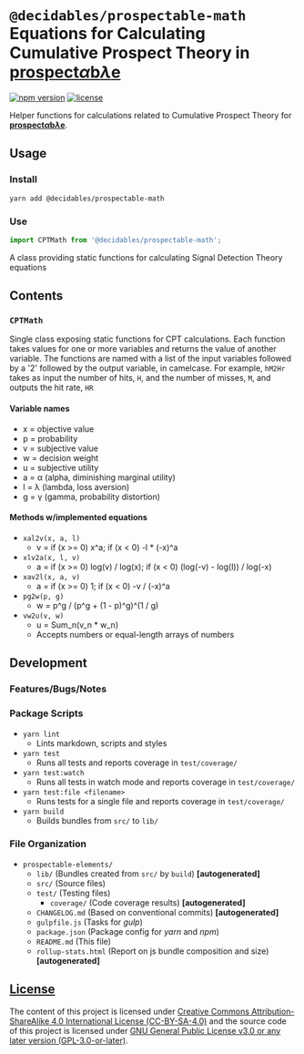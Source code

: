 <!--lint ignore first-heading-level  maximum-heading-length-->

# **`@decidables/prospectable-math`**<br>Equations for Calculating Cumulative Prospect Theory in [<b>prospect<i>α</i>b<i>λ</i>e</b>](https://decidables.github.io/prospectable)

[![npm version](https://img.shields.io/npm/v/@decidables/prospectable-math?logo=npm)](https://www.npmjs.com/package/@decidables/prospectable-math)
[![license](https://img.shields.io/npm/l/@decidables/prospectable-math?color=informational)](https://github.com/decidables/decidables/blob/main/LICENSE.md)

Helper functions for calculations related to Cumulative Prospect Theory for
[<b>prospect<i>α</i>b<i>λ</i>e</b>](https://decidables.github.io/prospectable).

## Usage

### Install

```shell
yarn add @decidables/prospectable-math
```

### Use

```javascript
import CPTMath from '@decidables/prospectable-math';
```

A class providing static functions for calculating Signal Detection Theory equations

## Contents

### `CPTMath`

Single class exposing static functions for CPT calculations. Each function takes values for one or
more variables and returns the value of another variable. The functions are named with a list of the
input variables followed by a '2' followed by the output variable, in camelcase. For example,
`hM2Hr` takes as input the number of hits, `H`, and the number of misses, `M`, and outputs the hit
rate, `HR`

#### Variable names

- x = objective value
- p = probability
- v = subjective value
- w = decision weight
- u = subjective utility
- a = α (alpha, diminishing marginal utility)
- l = λ (lambda, loss aversion)
- g = γ (gamma, probability distortion)

#### Methods w/implemented equations

- `xal2v(x, a, l)`
  - v = if (x >= 0) x^a; if (x < 0) -l * (-x)^a
- `xlv2a(x, l, v)`
  - a = if (x >= 0) log(v) / log(x); if (x < 0) (log(-v) - log(l)) / log(-x)
- `xav2l(x, a, v)`
  - a = if (x >= 0) 1; if (x < 0) -v / (-x)^a
- `pg2w(p, g)`
  - w = p^g / (p^g + (1 - p)^g)^(1 / g)
- `vw2u(v, w)`
  - u = Sum_n(v_n * w_n)
  - Accepts numbers or equal-length arrays of numbers

## Development

### Features/Bugs/Notes

### Package Scripts

- `yarn lint`
  - Lints markdown, scripts and styles
- `yarn test`
  - Runs all tests and reports coverage in `test/coverage/`
- `yarn test:watch`
  - Runs all tests in watch mode and reports coverage in `test/coverage/`
- `yarn test:file <filename>`
  - Runs tests for a single file and reports coverage in `test/coverage/`
- `yarn build`
  - Builds bundles from `src/` to `lib/`

### File Organization

- `prospectable-elements/`
  - `lib/` (Bundles created from `src/` by `build`) **\[autogenerated\]**
  - `src/` (Source files)
  - `test/` (Testing files)
    - `coverage/` (Code coverage results) **\[autogenerated\]**
  - `CHANGELOG.md` (Based on conventional commits) **\[autogenerated\]**
  - `gulpfile.js` (Tasks for *gulp*)
  - `package.json` (Package config for *yarn* and *npm*)
  - `README.md` (This file)
  - `rollup-stats.html` (Report on js bundle composition and size) **\[autogenerated\]**

## [License](https://github.com/decidables/decidables/blob/main/LICENSE.md)

The content of this project is licensed under [Creative Commons Attribution-ShareAlike 4.0
International License (CC-BY-SA-4.0)](https://creativecommons.org/licenses/by-sa/4.0/) and the
source code of this project is licensed under [GNU General Public License v3.0 or any later version
(GPL-3.0-or-later)](https://www.gnu.org/licenses/gpl-3.0.html).
